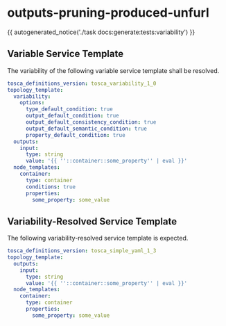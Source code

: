 # outputs-pruning-produced-unfurl

{{ autogenerated_notice('./task docs:generate:tests:variability') }}


## Variable Service Template

The variability of the following variable service template shall be resolved.

```yaml linenums="1"
tosca_definitions_version: tosca_variability_1_0
topology_template:
  variability:
    options:
      type_default_condition: true
      output_default_condition: true
      output_default_consistency_condition: true
      output_default_semantic_condition: true
      property_default_condition: true
  outputs:
    input:
      type: string
      value: '{{ ''::container::some_property'' | eval }}'
  node_templates:
    container:
      type: container
      conditions: true
      properties:
        some_property: some_value
```




## Variability-Resolved Service Template

The following variability-resolved service template is expected.

```yaml linenums="1"
tosca_definitions_version: tosca_simple_yaml_1_3
topology_template:
  outputs:
    input:
      type: string
      value: '{{ ''::container::some_property'' | eval }}'
  node_templates:
    container:
      type: container
      properties:
        some_property: some_value
```

